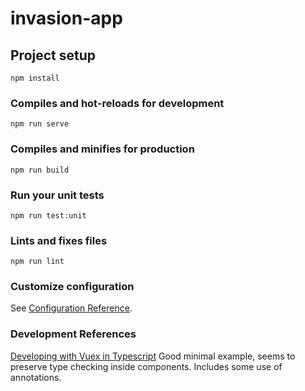 # invasion-app

## Project setup
```
npm install
```

### Compiles and hot-reloads for development
```
npm run serve
```

### Compiles and minifies for production
```
npm run build
```

### Run your unit tests
```
npm run test:unit
```

### Lints and fixes files
```
npm run lint
```

### Customize configuration
See [Configuration Reference](https://cli.vuejs.org/config/).

### Development References
[Developing with Vuex in Typescript](https://codeburst.io/vuex-and-typescript-3427ba78cfa8?gi=4d4ec82b7e9b)
Good minimal example, seems to preserve type checking inside components.
Includes some use of annotations.
